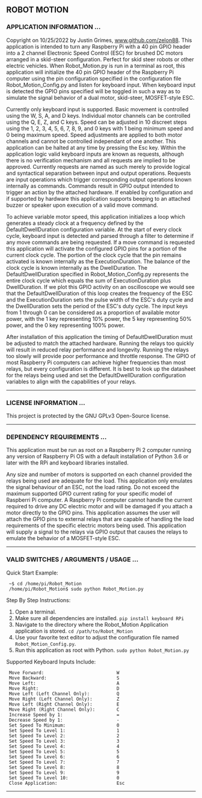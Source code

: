 ## ROBOT MOTION

### APPLICATION INFORMATION ...

Copyright on 10/25/2022 by Justin Grimes, www.github.com/zelon88. This application is intended to turn any Raspberry Pi with a 40 pin GPIO header into a 2 channel Electronic Speed Control (ESC) for brushed DC motors arranged in a skid-steer configuration. Perfect for skid steer robots or other electric vehicles. When Robot_Motion.py is run in a terminal as root, this application will initialize the 40 pin GPIO header of the Raspberry Pi computer using the pin configuration specified in the configuration file Robot_Motion_Config.py and listen for keyboard input. When keyboard input is detected the GPIO pins specified will be toggled in such a way as to simulate the signal behavior of a dual motor, skid-steer, MOSFET-style ESC.

Currently only keyboard input is supported. Basic movement is controlled using the W, S, A, and D keys. Individual motor channels can be controlled using the Q, E, Z, and C keys. Speed can be adjusted in 10 discreet steps using the 1, 2, 3, 4, 5, 6, 7, 8, 9, and 0 keys with 1 being minimum speed and 0 being maximum speed. Speed adjustments are applied to both motor channels and cannot be controlled independant of one another. This application can be halted at any time by pressing the Esc key. Within the application logic valid keyboard inputs are known as requests, although there is no verification mechanism and all requests are implied to be approved. Currently requests are named as such merely to provide logical and syntactical separation between input and output operations. Requests are input operations which trigger corresponding output operations known internally as commands. Commands result in GPIO output intended to trigger an action by the attached hardware. If enabled by configuration and if supported by hardware this application supports beeping to an attached buzzer or speaker upon execution of a valid move command.

To achieve variable motor speed, this application initializes a loop which generates a steady clock at a frequency defined by the DefaultDwellDuration configuration variable. At the start of every clock cycle, keyboard input is detected and parsed through a filter to determine if any move commands are being requested. If a move command is requested this application will activate the configured GPIO pins for a portion of the current clock cycle. The portion of the clock cycle that the pin remains activated is known internally as the ExecutionDuration. The balance of the clock cycle is known internally as the DwellDuration. The DefaultDwellDuration specified in Robot_Motion_Config.py represents the entire clock cycle which equals the sum of ExecutionDuration plus DwellDuration. If we plot this GPIO activity on an oscilloscope we would see that the DefaultDwellDuration of this loop creates the frequency of the ESC and the ExecutionDuration sets the pulse width of the ESC's duty cycle and the DwellDuration sets the period of the ESC's duty cycle. The input keys from 1 through 0 can be considered as a proportion of available motor power, with the 1 key representing 10% power, the 5 key representing 50% power, and the 0 key representing 100% power.

After installation of this application the timing of DefaultDwellDuration must be adjusted to match the attached hardware. Running the relays too quickly will result in reduced relay performance and longevity. Running the relays too slowly will provide poor performance and throttle response. The GPIO of most Raspberry Pi computers can achieve higher frequencies than most relays, but every configuration is different. It is best to look up the datasheet for the relays being used and set the DefaultDwellDuration configuration variables to align with the capabilities of your relays.

-----------------------------------------------------------------------------------

### LICENSE INFORMATION ...

This project is protected by the GNU GPLv3 Open-Source license.

-----------------------------------------------------------------------------------

### DEPENDENCY REQUIREMENTS ... 

This application must be run as root on a Raspberry Pi 2 computer running any version of Raspberry Pi OS with a default installation of Python 3.6 or later with the RPi and keyboard libraries installed. 

Any size and number of motors is supported on each channel provided the relays being used are adequate for the load. This application only emulates the signal behaviour of an ESC, not the load rating. Do not exceed the maximum supported GPIO current rating for your specific model of Raspberri Pi computer. A Raspberry Pi computer cannot handle the current required to drive any DC electric motor and will be damaged if you attach a motor directly to the GPIO pins. This application assumes the user will attach the GPIO pins to external relays that are capable of handling the load requirements of the specific electric motors being used. This application will supply a signal to the relays via GPIO output that causes the relays to emulate the behavior of a MOSFET-style ESC.
  
-----------------------------------------------------------------------------------

### VALID SWITCHES / ARGUMENTS / USAGE ...

Quick Start Example:

     ~$ cd /home/pi/Robot_Motion
     /home/pi/Robot_Motion$ sudo python Robot_Motion.py

Step By Step Instructions:

1. Open a terminal.
2. Make sure all dependencies are installed. `pip install keyboard RPi`
3. Navigate to the directory where the Robot_Motion Application application is stored. `cd /path/to/Robot_Motion`
4. Use your favorite text editor to adjust the configuration file named `Robot_Motion_Config.py`.
5. Run this application as root with Python. `sudo python Robot_Motion.py`
  
Supported Keyboard Inputs Include:

     Move Forward:                           W
     Move Backward:                          S
     Move Left:                              A
     Move Right:                             D
     Move Left (Left Channel Only):          Q
     Move Right (Left Channel Only):         Z
     Move Left (Right Channel Only):         E
     Move Right (Right Channel Only):        C
     Increase Speed by 1:                    =
     Decrease Speed by 1:                    -
     Set Speed To Minimum:                   0
     Set Speed To Level 1:                   1
     Set Speed To Level 2:                   2
     Set Speed To Level 3:                   3
     Set Speed To Level 4:                   4
     Set Speed To Level 5:                   5
     Set Speed To Level 6:                   6
     Set Speed To Level 7:                   7
     Set Speed To Level 8:                   8
     Set Speed To Level 9:                   9
     Set Speed To Level 10:                  0
     Close Application:                      Esc

-----------------------------------------------------------------------------------

